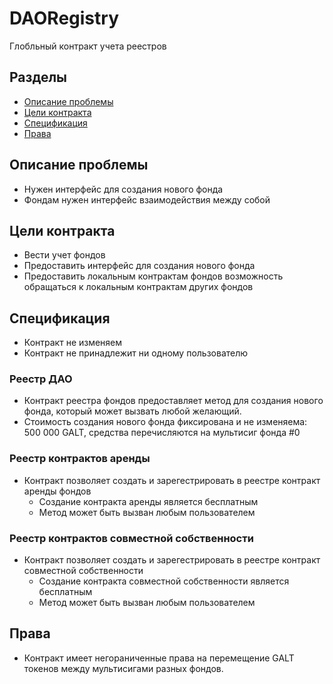 # DAORegistry
Глобльный контракт учета реестров


## Разделы

* [Описание проблемы](#Описание-проблемы)
* [Цели контракта](#Цели-контракта)
* [Спецификация](#Спецификация)
* [Права](#Права)

## Описание проблемы
* Нужен интерфейс для создания нового фонда
* Фондам нужен интерфейс взаимодействия между собой

## Цели контракта
* Вести учет фондов
* Предоставить интерфейс для создания нового фонда
* Предоставить локальным контрактам фондов возможность обращаться к локальным контрактам других фондов

## Спецификация
* Контракт не изменяем
* Контракт не принадлежит ни одному пользователю

### Реестр ДАО
* Контракт реестра фондов предоставляет метод для создания нового фонда, который может вызвать
любой желающий.
* Стоимость создания нового фонда фиксирована и не изменяема: 500 000 GALT, средства перечисляются
на мультисиг фонда #0

### Реестр контрактов аренды
* Контракт позволяет создать и зарегестрировать в реестре контракт аренды фондов
    * Создание контракта аренды является бесплатным
    * Метод может быть вызван любым пользователем

### Реестр контрактов совместной собственности
* Контракт позволяет создать и зарегестрировать в реестре контракт совместной собственности
    * Создание контракта совместной собственности является бесплатным
    * Метод может быть вызван любым пользователем

## Права
* Контракт имеет негораниченные права на перемещение GALT токенов между мультисигами разных фондов.
